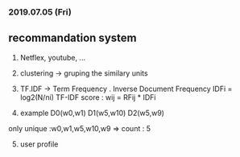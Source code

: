 ### 2019.07.05 (Fri)

## recommandation system

1. Netflex, youtube, ...

2. clustering -> gruping the similary units

3. TF.IDF -> Term Frequency . Inverse Document Frequency
  IDFi = log2(N/ni)
  TF-IDF score : wij = RFij * IDFi
  

4. example 
  D0(w0,w1)
  D1(w5,w10)
  D2(w5,w9)

only unique :w0,w1,w5,w10,w9 => count : 5

5. user profile

